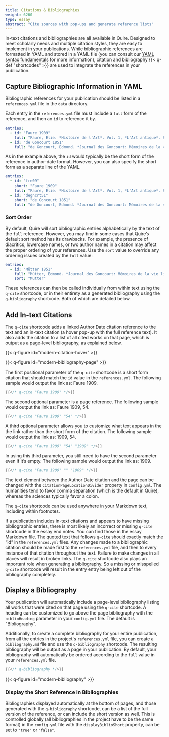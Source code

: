 ```yaml
---
title: Citations & Bibliographies
weight: 6260
type: essay
abstract: "Cite sources with pop-ups and generate reference lists"
---
```


In-text citations and bibliographies are all available in Quire. Designed to meet scholarly needs and multiple citation styles, they are easy to implement in your publications. While bibliographic references are formatted in YAML and stored in a YAML file (you can consult our [YAML syntax fundamentals](/documentation/fundamentals/) for more information), citation and bibliography {{< q-def "shortcodes" >}} are used to integrate the references in your publication.

## Capture Bibliographic Information in YAML

Bibliographic references for your publication should be listed in a `references.yml` file in the `data` directory.

Each entry in the `references.yml` file must include a `full` form of the reference, and then an `id` to reference it by.

```yaml
entries:
  - id: "Faure 1909"
    full: "Faure, Élie. *Histoire de l’Art*. Vol. 1, *L’Art antique*. Paris: Gallimard, 1909"
  - id: "de Goncourt 1851"
    full: "de Goncourt, Edmond. *Journal des Goncourt: Mémoires de la vie littéraire.* Paris; G. Charpentier et cie, 1851."
```

As in the example above, the `id` would typically be the short form of the reference in author-date format. However, you can also specify the short form as a separate line of the YAML.

```yaml
entries:
  - id: "fre09"
    short: "Faure 1909"
    full: "Faure, Élie. *Histoire de l’Art*. Vol. 1, *L’Art antique*. Paris: Gallimard, 1909"
  - id: "degncrt51"
    short: "de Goncourt 1851"
    full: "de Goncourt, Edmond. *Journal des Goncourt: Mémoires de la vie littéraire.* Paris; G. Charpentier et cie, 1851."
```

### Sort Order

By default, Quire will sort bibliographic entries alphabetically by the text of the `full` reference. However, you may find in some cases that Quire’s default sort method has its drawbacks. For example, the presence of diacritics, lowercase names, or two author names in a citation may affect the proper ordering of your references. Use the `sort` value to override any ordering issues created by the `full` value:

```yaml
entries:
  - id: "Mütter 1851"
    full: "Mütter, Edmond. *Journal des Goncourt: Mémoires de la vie littéraire.* Paris; G. Charpentier et cie, 1851."
    sort: "Mutter"
```

These references can then be called individually from within text using the `q-cite` shortcode, or in their entirety as a generated bibliography using the `q-bibliography` shortcode. Both of which are detailed below.

## Add In-text Citations

The `q-cite` shortcode adds a linked Author Date citation reference to the text and an in-text citation (a hover pop-up with the full reference text). It also adds the citation to a list of all cited works on that page, which is output as a page-level bibliography, as explained [below](#display-a-bibliography).

{{< q-figure id="modern-citation-hover" >}}

{{< q-figure id="modern-bibliography-page" >}}

The first positional parameter of the `q-cite` shortcode is a short form citation that should match the `id` value in the `references.yml`. The following sample would output the link as: Faure 1909.

```go
{{</* q-cite "Faure 1909" */>}}
```

The second optional parameter is a page reference. The following sample would output the link as: Faure 1909, 54.

```go
{{</* q-cite "Faure 1909" "54" */>}}
```

A third optional parameter allows you to customize what text appears in the the link rather than the short form of the citation. The following sample would output the link as: 1909, 54.

```go
{{</* q-cite "Faure 1909" "54" "1909" */>}}
```

In using this third parameter, you still need to have the second parameter even if it’s empty. The following sample would output the link as: 1909.

```go
{{</* q-cite "Faure 1909" "" "1909" */>}}
```

The text element between the Author Date citation and the page can be changed with the `citationPageLocationDivider` property in `config.yml`. The humanities tend to favor comma separation (which is the default in Quire), whereas the sciences typically favor a colon.

The `q-cite` shortcode can be used anywhere in your Markdown text, including within footnotes.

If a publication includes in-text citations and appears to have missing bibliographic entries, there is most likely an incorrect or missing `q-cite` shortcode in the essay end notes. You can find those in the essay Markdown file. The quoted text that follows `q-cite` should exactly match the “id” in the `references.yml` files. Any changes made to a bibliographic citation should be made first to the `references.yml` file, and then to every instance of that citation throughout the text. Failure to make changes in all places will result in broken links. The `q-cite` shortcode also plays an important role when generating a bibliography. So a missing or misspelled `q-cite` shortcode will result in the entry entry being left out of the bibliography completely.



## Display a Bibliography

Your publication will automatically include a page-level bibliography listing all works that were cited on that page using the `q-cite` shortcode. A heading can be customized to go above the page bibliography with the `biblioHeading` parameter in your `config.yml` file. The default is "Bibliography".

Additionally, to create a complete bibliography for your entire publication, from all the entries in the project's `references.yml` file, you can create a `bibliography.md` file and use the `q-bibliography` shortcode. The resulting bibliography will be output as a page in your publication. By default, your bibliography will automatically be ordered according to the `full` value in your `references.yml` file.

```go
{{</* q-bibliography */>}}
```

{{< q-figure id="modern-bibliography" >}}


### Display the Short Reference in Bibliographies

Bibliographies displayed automatically at the bottom of pages, and those generated with the `q-bibliography` shortcode, can be a list of the full version of the reference, or can include the short version as well. This is controlled globally (all bibliographies in the project have to be the same format) in the `config.yml` file with the `displayBiblioShort` property, can be set to `"true"` or `"false"`.

